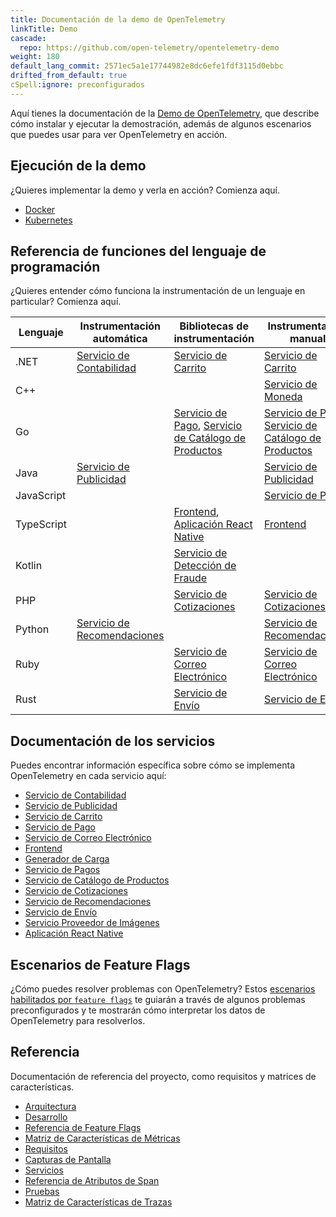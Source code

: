 ```yaml
---
title: Documentación de la demo de OpenTelemetry
linkTitle: Demo
cascade:
  repo: https://github.com/open-telemetry/opentelemetry-demo
weight: 180
default_lang_commit: 2571ec5a1e17744982e8dc6efe1fdf3115d0ebbc
drifted_from_default: true
cSpell:ignore: preconfigurados
---
```


Aquí tienes la documentación de la [Demo de OpenTelemetry](/ecosystem/demo/),
que describe cómo instalar y ejecutar la demostración, además de algunos
escenarios que puedes usar para ver OpenTelemetry en acción.

## Ejecución de la demo

¿Quieres implementar la demo y verla en acción? Comienza aquí.

- [Docker](docker-deployment/)
- [Kubernetes](kubernetes-deployment/)

## Referencia de funciones del lenguaje de programación

¿Quieres entender cómo funciona la instrumentación de un lenguaje en particular?
Comienza aquí.

| Lenguaje   | Instrumentación automática                              | Bibliotecas de instrumentación                                                                         | Instrumentación manual                                                                                 |
| ---------- | ------------------------------------------------------- | ------------------------------------------------------------------------------------------------------ | ------------------------------------------------------------------------------------------------------ |
| .NET       | [Servicio de Contabilidad](services/accounting/)        | [Servicio de Carrito](services/cart/)                                                                  | [Servicio de Carrito](services/cart/)                                                                  |
| C++        |                                                         |                                                                                                        | [Servicio de Moneda](services/currency/)                                                               |
| Go         |                                                         | [Servicio de Pago](services/checkout/), [Servicio de Catálogo de Productos](services/product-catalog/) | [Servicio de Pago](services/checkout/), [Servicio de Catálogo de Productos](services/product-catalog/) |
| Java       | [Servicio de Publicidad](services/ad/)                  |                                                                                                        | [Servicio de Publicidad](services/ad/)                                                                 |
| JavaScript |                                                         |                                                                                                        | [Servicio de Pagos](services/payment/)                                                                 |
| TypeScript |                                                         | [Frontend](services/frontend/), [Aplicación React Native](services/react-native-app/)                  | [Frontend](services/frontend/)                                                                         |
| Kotlin     |                                                         | [Servicio de Detección de Fraude](services/fraud-detection/)                                           |                                                                                                        |
| PHP        |                                                         | [Servicio de Cotizaciones](services/quote/)                                                            | [Servicio de Cotizaciones](services/quote/)                                                            |
| Python     | [Servicio de Recomendaciones](services/recommendation/) |                                                                                                        | [Servicio de Recomendaciones](services/recommendation/)                                                |
| Ruby       |                                                         | [Servicio de Correo Electrónico](services/email/)                                                      | [Servicio de Correo Electrónico](services/email/)                                                      |
| Rust       |                                                         | [Servicio de Envío](services/shipping/)                                                                | [Servicio de Envío](services/shipping/)                                                                |

## Documentación de los servicios

Puedes encontrar información específica sobre cómo se implementa OpenTelemetry
en cada servicio aquí:

- [Servicio de Contabilidad](services/accounting/)
- [Servicio de Publicidad](services/ad/)
- [Servicio de Carrito](services/cart/)
- [Servicio de Pago](services/checkout/)
- [Servicio de Correo Electrónico](services/email/)
- [Frontend](services/frontend/)
- [Generador de Carga](services/load-generator/)
- [Servicio de Pagos](services/payment/)
- [Servicio de Catálogo de Productos](services/product-catalog/)
- [Servicio de Cotizaciones](services/quote/)
- [Servicio de Recomendaciones](services/recommendation/)
- [Servicio de Envío](services/shipping/)
- [Servicio Proveedor de Imágenes](services/image-provider/?i18n-patch)
- [Aplicación React Native](services/react-native-app/)

## Escenarios de Feature Flags

¿Cómo puedes resolver problemas con OpenTelemetry? Estos
[escenarios habilitados por `feature flags`](feature-flags/) te guiarán a través
de algunos problemas preconfigurados y te mostrarán cómo interpretar los datos
de OpenTelemetry para resolverlos.

## Referencia

Documentación de referencia del proyecto, como requisitos y matrices de
características.

- [Arquitectura](architecture/)
- [Desarrollo](development/)
- [Referencia de Feature Flags](feature-flags/)
- [Matriz de Características de Métricas](telemetry-features/metric-coverage/)
- [Requisitos](requirements/)
- [Capturas de Pantalla](screenshots/)
- [Servicios](services/)
- [Referencia de Atributos de Span](telemetry-features/manual-span-attributes/)
- [Pruebas](tests/)
- [Matriz de Características de Trazas](telemetry-features/trace-coverage/)

